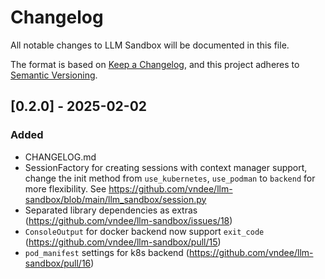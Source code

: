 # Changelog

All notable changes to LLM Sandbox will be documented in this file.

The format is based on [Keep a Changelog](https://keepachangelog.com/en/1.0.0/),
and this project adheres to [Semantic Versioning](https://semver.org/spec/v2.0.0.html).

## [0.2.0] - 2025-02-02

### Added
- CHANGELOG.md
- SessionFactory for creating sessions with context manager support, change the init method from `use_kubernetes`, `use_podman` to `backend` for more flexibility. See https://github.com/vndee/llm-sandbox/blob/main/llm_sandbox/session.py
- Separated library dependencies as extras (https://github.com/vndee/llm-sandbox/issues/18)
- `ConsoleOutput` for docker backend now support `exit_code` (https://github.com/vndee/llm-sandbox/pull/15)
- `pod_manifest` settings for k8s backend (https://github.com/vndee/llm-sandbox/pull/16)
